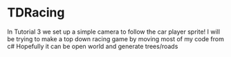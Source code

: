 # TDRacing
In Tutorial 3 we set up a simple camera to follow the car player sprite!
I will be trying to make a top down racing game by moving most of my code from c#
Hopefully it can be open world and generate trees/roads
